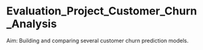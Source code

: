 # Evaluation_Project_Customer_Churn_Analysis
Aim: Building and comparing several customer churn prediction models.
